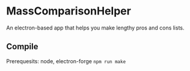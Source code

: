 # MassComparisonHelper
An electron-based app that helps you make lengthy pros and cons lists.

## Compile
Prerequesits: node, electron-forge
`npm run make`
